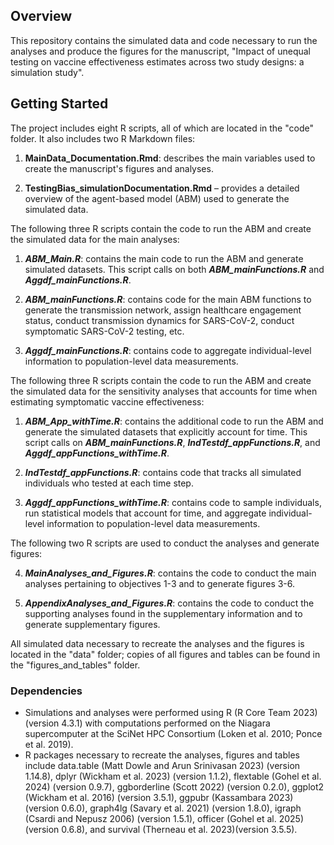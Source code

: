 ## Overview

This repository contains the simulated data and code necessary to run the analyses and produce the figures for the manuscript, "Impact of unequal testing on vaccine effectiveness estimates across two study designs: a simulation study".

## Getting Started
The project includes eight R scripts, all of which are located in the "code" folder. It also includes two R Markdown files:

1. **MainData_Documentation.Rmd**: describes the main variables used to create the manuscript's figures and analyses.

2. **TestingBias_simulationDocumentation.Rmd** – provides a detailed overview of the agent-based model (ABM) used to generate the simulated data.

The following three R scripts contain the code to run the ABM and create the simulated data for the main analyses:

1. ***ABM_Main.R***: contains the main code to run the ABM and generate simulated datasets. This script calls on both ***ABM_mainFunctions.R*** and  ***Aggdf_mainFunctions.R***. 

2. ***ABM_mainFunctions.R***: contains code for the main ABM functions to generate the transmission network, assign healthcare engagement status, conduct transmission dynamics for SARS-CoV-2, conduct symptomatic SARS-CoV-2 testing, etc. 

3. ***Aggdf_mainFunctions.R***: contains code to aggregate individual-level information to  population-level data measurements.

The following three R scripts contain the code to run the ABM and create the simulated data for the sensitivity analyses that accounts for time when estimating symptomatic vaccine effectiveness:

1. ***ABM_App_withTime.R***: contains the additional code to run the ABM and generate the simulated datasets that explicitly account for time. This script calls on ***ABM_mainFunctions.R***, ***IndTestdf_appFunctions.R***, and  ***Aggdf_appFunctions_withTime.R***. 

2. ***IndTestdf_appFunctions.R***: contains code that tracks all simulated individuals who tested at each time step. 

3. ***Aggdf_appFunctions_withTime.R***: contains code to sample individuals, run statistical models that account for time, and aggregate individual-level information to population-level data measurements.  

The following two R scripts are used to conduct the analyses and generate figures:

4. ***MainAnalyses_and_Figures.R***: contains the code to conduct the main analyses pertaining to objectives 1-3 and to generate figures 3-6.

5. ***AppendixAnalyses_and_Figures.R***: contains the code to conduct the supporting analyses found in the supplementary information and to generate supplementary figures.

All simulated data necessary to recreate the analyses and the figures is located in the "data" folder; copies of all figures and tables can be found in the "figures_and_tables" folder.

### Dependencies

* Simulations and analyses were performed using R (R Core Team 2023) (version 4.3.1) with computations performed on the Niagara supercomputer at the SciNet HPC Consortium (Loken et al. 2010; Ponce et al. 2019).
* R packages necessary to recreate the analyses, figures and tables include data.table (Matt Dowle and Arun Srinivasan 2023) (version 1.14.8), dplyr (Wickham et al. 2023) (version 1.1.2), flextable (Gohel et al. 2024) (version 0.9.7), ggborderline (Scott 2022) (version 0.2.0), ggplot2 (Wickham et al. 2016) (version 3.5.1), ggpubr (Kassambara 2023) (version 0.6.0), graph4lg (Savary et al. 2021) (version 1.8.0), igraph (Csardi and Nepusz 2006) (version 1.5.1), officer (Gohel et al. 2025) (version 0.6.8), and survival (Therneau et al. 2023)(version 3.5.5).



